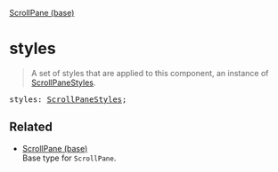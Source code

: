 [ScrollPane (base)](ScrollPane_base.md)

# styles

> A set of styles that are applied to this component, an instance of [ScrollPaneStyles](ScrollPaneStyles.md).

<pre class="docgen_signature">styles: <a href="ScrollPaneStyles.md">ScrollPaneStyles</a>;</pre>

## Related

- [<!--{ref:type}-->ScrollPane (base)](ScrollPane_base.md) \
    Base type for `ScrollPane`.
